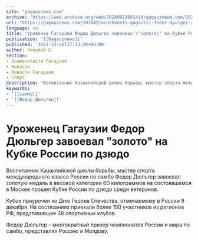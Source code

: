 ```yaml
---
site: "gagauznews.com"
archive: "https://web.archive.org/web/20240921001414/gagauznews.com/103042/urozhenets-gagauzii-fedor-dyulger-zavoeval-zoloto-na-kubke-rossii-po-dzyudo.html"
url: "https://gagauznews.com/103042/urozhenets-gagauzii-fedor-dyulger-zavoeval-zoloto-na-kubke-rossii-po-dzyudo.html"
language: ru
title: "Уроженец Гагаузии Федор Дюльгер завоевал \"золото\" на Кубке России по дзюдо"
publication: '[[Gagauznews]]'
published: '2021-12-22T17:33:28+00:00'
author: Николай К.
section:
- Знаменитости Гагаузии
- Новости
- Новости Гагаузии
- Спорт
description: "Воспитанник Казаклийской школы борьбы, мастер спорта международного класса России по самбо Федор Дюльгер завоевал золотую медаль в весовой категории 60 килограммов на состоявшемся в Москве прошел Кубке России по дзюдо среди ветеранов. Кубок приурочен ко Дню Героев Отечества, отмечаемому в России 9 декабря. На состязаниях приехали более 150 участников из регионов РФ, представившие 38 спортивных клубов. Федор Дюльгер – многократный призер чемпионатов России и мира по самбо, представлял Россию и Молдову. Gagauznews — еще больше важных и интересных публикаций в соцсетях: Наш сайт: Instagram: […]"
keywords:
- '[[самбо]]'
- '[[Федор Дюльгер]]'
---
```


# Уроженец Гагаузии Федор Дюльгер завоевал "золото" на Кубке России по дзюдо

Воспитанник Казаклийской школы борьбы, мастер спорта международного класса России по самбо Федор Дюльгер завоевал золотую медаль в весовой категории 60 килограммов на состоявшемся в Москве прошел Кубке России по дзюдо среди ветеранов.

Кубок приурочен ко Дню Героев Отечества, отмечаемому в России 9 декабря. На состязаниях приехали более 150 участников из регионов РФ, представившие 38 спортивных клубов.

Федор Дюльгер – многократный призер чемпионатов России и мира по самбо, представлял Россию и Молдову.